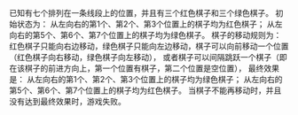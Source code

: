 已知有七个排列在一条线段上的位置，并且有三个红色棋子和三个绿色棋子。
初始状态为：
从左向右的第1个、第2个、第3个位置上的棋子均为红色棋子；
从左向右的第5个、第6个、第7个位置上的棋子均为绿色棋子。
棋子的移动规则为：
红色棋子只能向右边移动，绿色棋子只能向左边移动，棋子可以向前移动一个位置（红色棋子向右移动，绿色棋子向左移动），
或者棋子可以间隔跳跃一个棋子（即在该棋子的前进方向上，第一个位置有棋子，第二个位置是空位置），
最终效果是：
从左向右的第1个、第2个、第3个位置上的棋子均为绿色棋子；
从左向右的第5个、第6个、第7个位置上的棋子均为红色棋子。
当棋子不能再移动时，并且没有达到最终效果时，游戏失败。
